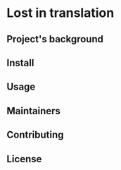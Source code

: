 # Lost in translation
## Project's background
## Install
## Usage
## Maintainers
## Contributing
## License

